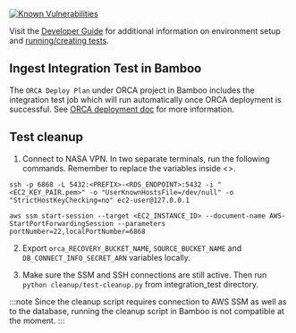 [![Known Vulnerabilities](https://snyk.io/test/github/nasa/cumulus-orca/badge.svg?targetFile=tasks/shared_libraries/requirements-test.txt)](https://snyk.io/test/github/nasa/cumulus-orca?targetFile=tasks/shared_libraries/requirements-test.txt)

Visit the [Developer Guide](https://nasa.github.io/cumulus-orca/docs/developer/development-guide/code/contrib-code-intro)
for additional information on environment setup and [running/creating tests](https://nasa.github.io/cumulus-orca/docs/developer/development-guide/code/integration-tests).

## Ingest Integration Test in Bamboo
The `ORCA Deploy Plan` under ORCA project in Bamboo includes the integration test job which will run automatically once ORCA deployment is successful. See [ORCA deployment doc](https://github.com/nasa/cumulus-orca/blob/master/website/docs/developer/development-guide/code/versioning-releases.md#deploying-orca-buckets-rds-cluster-and-cumulus-orca-modules-via-bamboo) for more information.

## Test cleanup

1. Connect to NASA VPN. In two separate terminals, run the following commands. Remember to replace the variables inside <>.

```
ssh -p 6868 -L 5432:<PREFIX>-<RDS_ENDPOINT>:5432 -i "<EC2_KEY_PAIR.pem>" -o "UserKnownHostsFile=/dev/null" -o "StrictHostKeyChecking=no" ec2-user@127.0.0.1
```
```
aws ssm start-session --target <EC2_INSTANCE_ID> --document-name AWS-StartPortForwardingSession --parameters portNumber=22,localPortNumber=6868
```
2. Export `orca_RECOVERY_BUCKET_NAME`, `SOURCE_BUCKET_NAME` and `DB_CONNECT_INFO_SECRET_ARN` variables locally.

3. Make sure the SSM and SSH connections are still active. Then run `python cleanup/test-cleanup.py` from integration_test directory.

:::note
Since the cleanup script requires connection to AWS SSM as well as to the database, running the cleanup script in Bamboo is not compatible at the moment.
:::